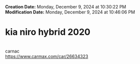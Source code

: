<div><b>Creation Date:</b> Monday, December 9, 2024 at 10:30:22 PM<br></div>
<div><b>Modification Date:</b> Monday, December 9, 2024 at 10:46:06 PM<br></div>
<div><h1>kia niro hybrid 2020</h1></div>
<div><br></div>
<div>carnac</div>
<div><a href=https://www.carmax.com/car/26634323>https://www.carmax.com/car/26634323</a><br></div>

